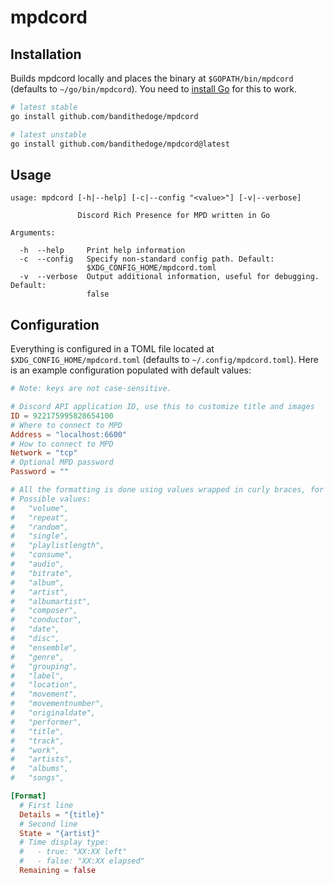 # mpdcord

## Installation

Builds mpdcord locally and places the binary at `$GOPATH/bin/mpdcord` (defaults to `~/go/bin/mpdcord`). You need to [install Go](https://go.dev/doc/install) for this to work.

```bash
# latest stable
go install github.com/bandithedoge/mpdcord

# latest unstable
go install github.com/bandithedoge/mpdcord@latest
```

## Usage

```console
usage: mpdcord [-h|--help] [-c|--config "<value>"] [-v|--verbose]

               Discord Rich Presence for MPD written in Go

Arguments:

  -h  --help     Print help information
  -c  --config   Specify non-standard config path. Default:
                 $XDG_CONFIG_HOME/mpdcord.toml
  -v  --verbose  Output additional information, useful for debugging. Default:
                 false
```

## Configuration

Everything is configured in a TOML file located at `$XDG_CONFIG_HOME/mpdcord.toml` (defaults to `~/.config/mpdcord.toml`). Here is an example configuration populated with default values:

```toml
# Note: keys are not case-sensitive.

# Discord API application ID, use this to customize title and images
ID = 922175995828654100
# Where to connect to MPD
Address = "localhost:6600"
# How to connect to MPD
Network = "tcp"
# Optional MPD password
Password = ""

# All the formatting is done using values wrapped in curly braces, for example "{title}"
# Possible values: 
#   "volume",
#   "repeat",
#   "random",
#   "single",
#   "playlistlength",
#   "consume",
#   "audio",
#   "bitrate",
#   "album",
#   "artist",
#   "albumartist",
#   "composer",
#   "conductor",
#   "date",
#   "disc",
#   "ensemble",
#   "genre",
#   "grouping",
#   "label",
#   "location",
#   "movement",
#   "movementnumber",
#   "originaldate",
#   "performer",
#   "title",
#   "track",
#   "work",
#   "artists",
#   "albums",
#   "songs",

[Format]
  # First line
  Details = "{title}"
  # Second line
  State = "{artist}"
  # Time display type:
  #   - true: "XX:XX left"
  #   - false: "XX:XX elapsed"
  Remaining = false
```
